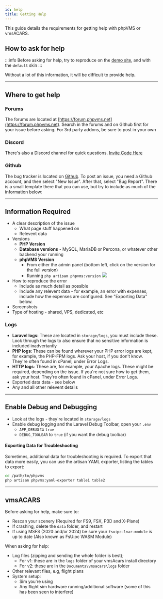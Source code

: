 ```yaml
---
id: help
title: Getting Help
---
```


This guide details the requirements for getting help with phpVMS or vmsACARS.

## How to ask for help

:::info Before asking for help, try to reproduce on the
[demo site](https://demo.phpvms.net), and with the `default` skin :::

Without a lot of this information, it will be difficult to provide help.

---

## Where to get help

### Forums

The forums are located at [https://forum.phpvms.net](https://forum.phpvms.net).
Search in the forums and on Github first for your issue before asking. For 3rd
party addons, be sure to post in your own

### Discord

There's also a Discord channel for quick questions.
[Invite Code Here](https://discord.gg/wvAmMnd)

### Github

The bug tracker is located on
[Github](https://github.com/nabeelio/phpvms/issues). To post an issue, you need
a Github account, and then select "New Issue". After that, select "Bug Report".
There is a small template there that you can use, but try to include as much of
the information below:

---

## Information Required

- A clear description of the issue
  - What page stuff happened on
  - Relevent data
- Versions
  - **PHP Version**
  - **Database versions** - MySQL, MariaDB or Percona, or whatever other backend
    your running
  - **phpVMS Version**
    - From either the admin panel (bottom left, click on the version for the
      full version)
    - Running `php artisan phpvms:version` ![](img/version.png)
- How to reproduce the error
  - Include as much detail as possible
  - Include any relevent data - for example, an error with expenses, include how
    the expenses are configured. See "Exporting Data" below.
- Screenshots
- Type of hosting - shared, VPS, dedicated, etc

### Logs

- **Laravel logs**: These are located in `storage/logs`, you must include these.
  Look through the logs to also ensure that no sensitive information is included
  inadvertantly
- **PHP logs**: These can be found wherever your PHP error logs are kept, for
  example, the PHP-FPM logs. Ask your host, if you don't know. They're often
  found in cPanel, under Error Logs.
- **HTTP logs**: These are, for example, your Apache logs. These might be
  required, depending on the issue. If you're not sure how to get them, ask your
  host. They're often found in cPanel, under Error Logs.
- Exported data data - see below
- Any and all other relevent details

---

## Enable Debug and Debugging

- Look at the logs - they're located in `storage/logs`
- Enable debug logging and the Laravel Debug Toolbar, open your `.env`
  - `APP_DEBUG` to `true`
  - `DEBUG_TOOLBAR` to `true` (if you want the debug toolbar)

#### Exporting Data for Troubleshooting

Sometimes, additional data for troubleshooting is required. To export that data
more easily, you can use the artisan YAML exporter, listing the tables to
export:

```bash
cd /path/to/phpvms
php artisan phpvms:yaml-exporter table1 table2
```

---

## vmsACARS

Before asking for help, make sure to:

- Rescan your scenery (Required for FS9, FSX, P3D and X-Plane)
- If crashing, delete the `data` folder, and restart
- If using MSFS (2020 and/or 2024) be sure your `fsuipc-lvar-module` is up to
  date (Also known as FsUipc WASM Module)

When asking for help:

- Log files (zipping and sending the whole folder is best);
  - For v1: these are in the `logs` folder of your vmsAcars install directory
  - For v2: these are in the `Documents\vmsacars\logs` folder
- Other relevant files, e.g, flight plans
- System setup:
  - Sim you're using
  - Any flight sim hardware running/additional software (some of this has been
    seen to interfere)
